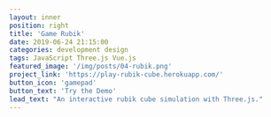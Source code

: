 ```yaml
---
layout: inner
position: right
title: 'Game Rubik'
date: 2019-06-24 21:15:00
categories: development design
tags: JavaScript Three.js Vue.js
featured_image: '/img/posts/04-rubik.png'
project_link: 'https://play-rubik-cube.herokuapp.com/'
button_icon: 'gamepad'
button_text: 'Try the Demo'
lead_text: "An interactive rubik cube simulation with Three.js."
---
```

